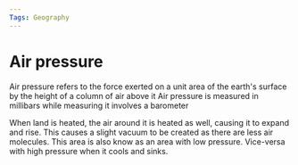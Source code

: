 ```yaml
---
Tags: Geography
---
```

# Air pressure
Air pressure refers to the force exerted on a unit area of the earth's surface by the height of a column of air above it
Air pressure is measured in millibars while measuring it involves a barometer

When land is heated, the air around it is heated as well, causing it to expand and rise. This causes a slight vacuum to be created as there are less air molecules. This area is also know as an area with low pressure. Vice-versa with high pressure when it cools and sinks.